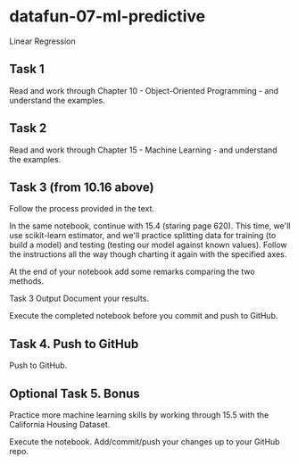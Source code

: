 # datafun-07-ml-predictive
Linear Regression

## Task 1
Read and work through Chapter 10 - Object-Oriented Programming - and understand the examples. 

## Task 2
Read and work through Chapter 15 - Machine Learning - and understand the examples. 

## Task 3 (from 10.16 above)
Follow the process provided in the text. 

In the same notebook, continue with 15.4 (staring page 620). 
This time, we'll use scikit-learn estimator, and we'll practice splitting data for training (to build a model) and testing (testing our model against known values). 
Follow the instructions all the way though charting it again with the specified axes.

At the end of your notebook add some remarks comparing the two methods. 

Task 3 Output
Document your results.

Execute the completed notebook before you commit and push to GitHub. 

## Task 4. Push to GitHub
Push to GitHub.

## Optional Task 5. Bonus
Practice more machine learning skills by working through 15.5 with the California Housing Dataset.

Execute the notebook.
Add/commit/push your changes up to your GitHub repo. 

